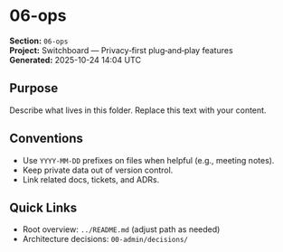 # 06-ops

**Section:** `06-ops`  
**Project:** Switchboard — Privacy‑first plug‑and‑play features  
**Generated:** 2025-10-24 14:04 UTC

## Purpose
Describe what lives in this folder. Replace this text with your content.

## Conventions
- Use `YYYY-MM-DD` prefixes on files when helpful (e.g., meeting notes).
- Keep private data out of version control.
- Link related docs, tickets, and ADRs.

## Quick Links
- Root overview: `../README.md` (adjust path as needed)
- Architecture decisions: `00-admin/decisions/`

